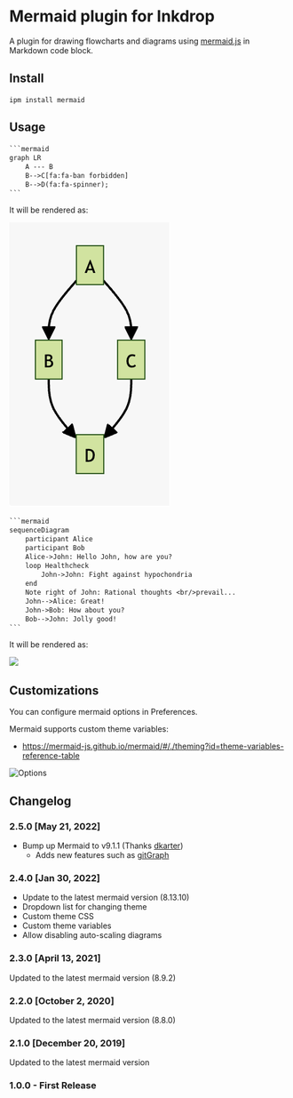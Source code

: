 # Mermaid plugin for Inkdrop

A plugin for drawing flowcharts and diagrams using [mermaid.js](https://mermaidjs.github.io/) in Markdown code block.

## Install

```shell
ipm install mermaid
```

## Usage

    ```mermaid
    graph LR
        A --- B
        B-->C[fa:fa-ban forbidden]
        B-->D(fa:fa-spinner);
    ```

It will be rendered as:

![](https://github.com/inkdropapp/inkdrop-mermaid/raw/master/docs/images/example-01.png)

    ```mermaid
    sequenceDiagram
        participant Alice
        participant Bob
        Alice->John: Hello John, how are you?
        loop Healthcheck
            John->John: Fight against hypochondria
        end
        Note right of John: Rational thoughts <br/>prevail...
        John-->Alice: Great!
        John->Bob: How about you?
        Bob-->John: Jolly good!
    ```

It will be rendered as:

![](https://github.com/inkdropapp/inkdrop-mermaid/raw/master/docs/images/example-02.png)

## Customizations

You can configure mermaid options in Preferences.

Mermaid supports custom theme variables:

* https://mermaid-js.github.io/mermaid/#/./theming?id=theme-variables-reference-table

![Options](https://github.com/inkdropapp/inkdrop-mermaid/raw/master/docs/images/config.png)

## Changelog

### 2.5.0 [May 21, 2022]

- Bump up Mermaid to v9.1.1 (Thanks [dkarter](https://github.com/inkdropapp/inkdrop-mermaid/pull/8))
  - Adds new features such as [gitGraph](https://mermaid-js.github.io/mermaid/#/gitgraph)

### 2.4.0 [Jan 30, 2022]

- Update to the latest mermaid version (8.13.10)
- Dropdown list for changing theme
- Custom theme CSS
- Custom theme variables
- Allow disabling auto-scaling diagrams

### 2.3.0 [April 13, 2021]

Updated to the latest mermaid version (8.9.2)

### 2.2.0 [October 2, 2020]

Updated to the latest mermaid version (8.8.0)

### 2.1.0 [December 20, 2019]

Updated to the latest mermaid version

### 1.0.0 - First Release

